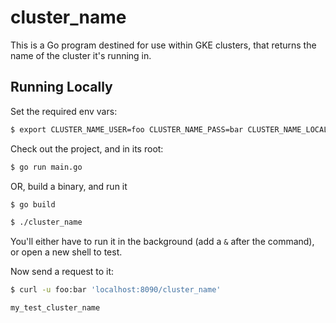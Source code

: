 # cluster_name

This is a Go program destined for use within GKE clusters, that returns the name
of the cluster it's running in.

## Running Locally

Set the required env vars:

```bash
$ export CLUSTER_NAME_USER=foo CLUSTER_NAME_PASS=bar CLUSTER_NAME_LOCAL=true
```

Check out the project, and in its root:

```bash
$ go run main.go
```

OR, build a binary, and run it

```bash
$ go build

$ ./cluster_name
```

You'll either have to run it in the background (add a `&` after the command), 
or open a new shell to test.

Now send a request to it:

```bash
$ curl -u foo:bar 'localhost:8090/cluster_name'

my_test_cluster_name
```